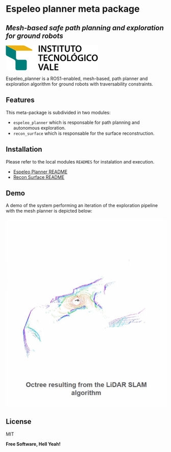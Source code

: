 # Espeleo planner meta package
## _Mesh-based safe path planning and exploration for ground robots_

[![N|Solid](https://raw.githubusercontent.com/ITVRoC/espeleo_planner/master/espeleo_planner/img/itv_logo.svg)](http://www.itv.org/)

Espeleo_planner is a ROS1-enabled, mesh-based, path planner and exploration algorithm for ground robots with traversability constraints.

## Features

This meta-package is subdivided in two modules:

- `espeleo_planner` which is responsable for path planning and autonomous exploration.
- `recon_surface` which is responsable for the surface reconstruction.

## Installation

Please refer to the local modules `READMES` for instalation and execution.
- [Espeleo Planner README](https://github.com/ITVRoC/espeleo_planner/tree/master/espeleo_planner)
- [Recon Surface README](https://github.com/ITVRoC/espeleo_planner/tree/master/recon_surface)

## Demo

A demo of the system performing an iteration of the exploration pipeline with the mesh planner is depicted below:

[![N|Solid](https://raw.githubusercontent.com/ITVRoC/espeleo_planner/master/espeleo_planner/img/video_github_exploration.gif)](https://youtu.be/UyMl2uS-Ils)

## License

MIT

**Free Software, Hell Yeah!**